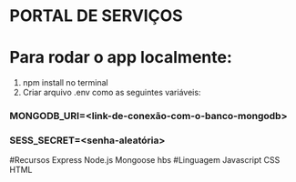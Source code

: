 # PORTAL DE SERVIÇOS


# Para rodar o app localmente:

1. npm install no terminal
2. Criar arquivo .env como as seguintes variáveis:

### MONGODB_URI=<link-de-conexão-com-o-banco-mongodb>
### SESS_SECRET=<senha-aleatória>


#Recursos
Express
Node.js
Mongoose
hbs
#Linguagem
Javascript
CSS
HTML

